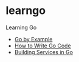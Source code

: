 # learngo
Learning Go

* [Go by Example](https://gobyexample.com/)
* [How to Write Go Code](https://golang.org/doc/code.html)
* [Building Services in Go](https://www.youtube.com/watch?v=MeOK1UzGHYw)
